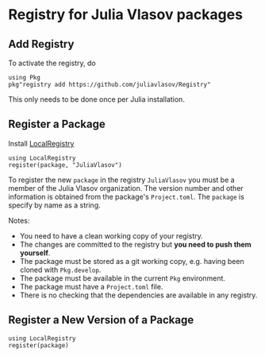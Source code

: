 # Registry for Julia Vlasov packages

## Add Registry

To activate the registry, do
```
using Pkg
pkg"registry add https://github.com/juliavlasov/Registry"
```
This only needs to be done once per Julia installation.

## Register a Package

Install [LocalRegistry](https://github.com/GunnarFarneback/LocalRegistry.jl)

```
using LocalRegistry
register(package, "JuliaVlasov")
```

To register the new `package` in the registry `JuliaVlasov` you must be a member of the Julia Vlasov organization. 
The version number and other information is obtained from the package's
`Project.toml`. The `package` is specify by name as  a string.

Notes:
* You need to have a clean working copy of your registry.
* The changes are committed to the registry but **you need to push them
  yourself**.
* The package must be stored as a git working copy, e.g. having been
  cloned with `Pkg.develop`.
* The package must be available in the current `Pkg` environment.
* The package must have a `Project.toml` file.
* There is no checking that the dependencies are available in any
  registry.

## Register a New Version of a Package

```
using LocalRegistry
register(package)
```
